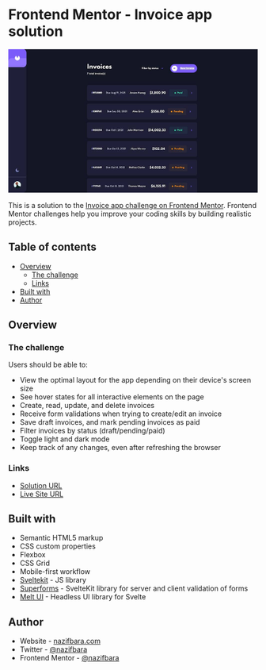 # Frontend Mentor - Invoice app solution

![](./screenshot.jpg)

This is a solution to the [Invoice app challenge on Frontend Mentor](https://www.frontendmentor.io/challenges/invoice-app-i7KaLTQjl). Frontend Mentor challenges help you improve your coding skills by building realistic projects.

## Table of contents

- [Overview](#overview)
  - [The challenge](#the-challenge)
  - [Links](#links)
- [Built with](#built-with)
- [Author](#author)

## Overview

### The challenge

Users should be able to:

- View the optimal layout for the app depending on their device's screen size
- See hover states for all interactive elements on the page
- Create, read, update, and delete invoices
- Receive form validations when trying to create/edit an invoice
- Save draft invoices, and mark pending invoices as paid
- Filter invoices by status (draft/pending/paid)
- Toggle light and dark mode
- Keep track of any changes, even after refreshing the browser

### Links

- [Solution URL](https://www.frontendmentor.io/solutions/invoice-app-with-sveltekit-superforms-melt-ui-and-tailwind-4YkrGeM3Ld)
- [Live Site URL](https://fm-nazif-invoice-app.netlify.app/)

## Built with

- Semantic HTML5 markup
- CSS custom properties
- Flexbox
- CSS Grid
- Mobile-first workflow
- [Sveltekit](https://kit.svelte.dev/) - JS library
- [Superforms](https://superforms.rocks/) - SvelteKit library for server and client validation of forms
- [Melt UI](https://melt-ui.com/) - Headless UI library for Svelte

## Author

- Website - [nazifbara.com](https://www.nazifbara.com)
- Twitter - [@nazifbara](https://www.twitter.com/nazifbara)
- Frontend Mentor - [@nazifbara](https://www.frontendmentor.io/profile/nazifbara)
